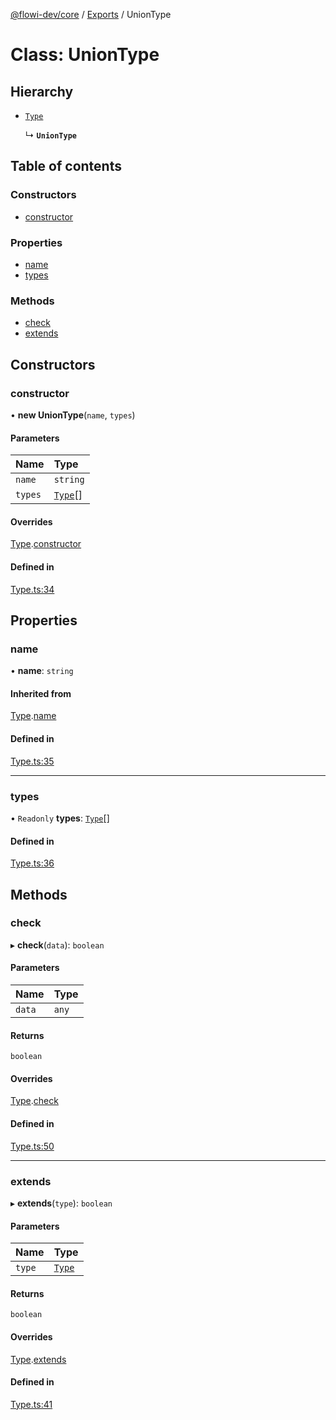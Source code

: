 [@flowi-dev/core](../README.md) / [Exports](../modules.md) / UnionType

# Class: UnionType

## Hierarchy

- [`Type`](Type.md)

  ↳ **`UnionType`**

## Table of contents

### Constructors

- [constructor](UnionType.md#constructor)

### Properties

- [name](UnionType.md#name)
- [types](UnionType.md#types)

### Methods

- [check](UnionType.md#check)
- [extends](UnionType.md#extends)

## Constructors

### constructor

• **new UnionType**(`name`, `types`)

#### Parameters

| Name | Type |
| :------ | :------ |
| `name` | `string` |
| `types` | [`Type`](Type.md)[] |

#### Overrides

[Type](Type.md).[constructor](Type.md#constructor)

#### Defined in

[Type.ts:34](https://github.com/flowi-dev/core/blob/b837f04/src/classes/Type.ts#L34)

## Properties

### name

• **name**: `string`

#### Inherited from

[Type](Type.md).[name](Type.md#name)

#### Defined in

[Type.ts:35](https://github.com/flowi-dev/core/blob/b837f04/src/classes/Type.ts#L35)

___

### types

• `Readonly` **types**: [`Type`](Type.md)[]

#### Defined in

[Type.ts:36](https://github.com/flowi-dev/core/blob/b837f04/src/classes/Type.ts#L36)

## Methods

### check

▸ **check**(`data`): `boolean`

#### Parameters

| Name | Type |
| :------ | :------ |
| `data` | `any` |

#### Returns

`boolean`

#### Overrides

[Type](Type.md).[check](Type.md#check)

#### Defined in

[Type.ts:50](https://github.com/flowi-dev/core/blob/b837f04/src/classes/Type.ts#L50)

___

### extends

▸ **extends**(`type`): `boolean`

#### Parameters

| Name | Type |
| :------ | :------ |
| `type` | [`Type`](Type.md) |

#### Returns

`boolean`

#### Overrides

[Type](Type.md).[extends](Type.md#extends)

#### Defined in

[Type.ts:41](https://github.com/flowi-dev/core/blob/b837f04/src/classes/Type.ts#L41)
